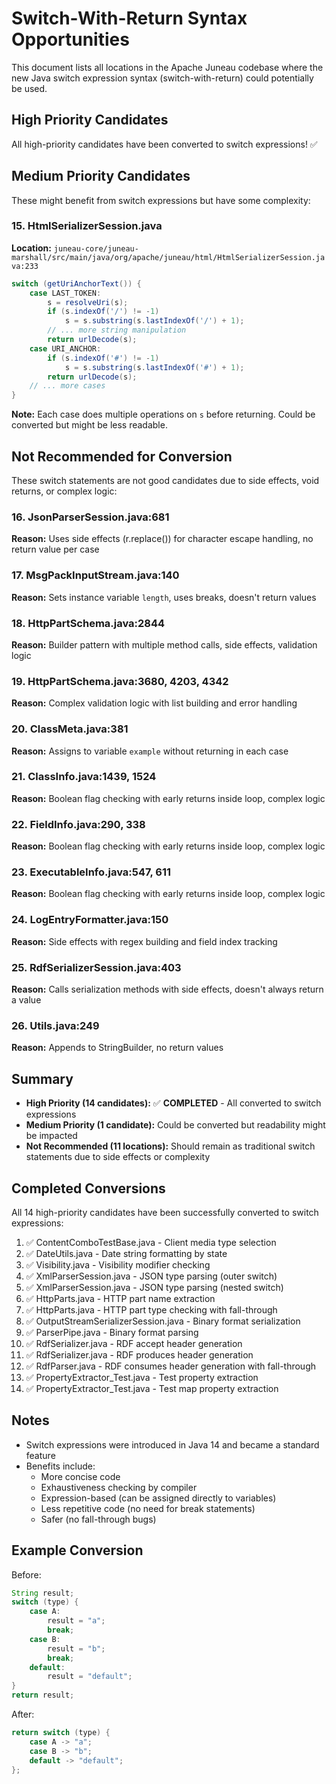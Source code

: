 # Switch-With-Return Syntax Opportunities

This document lists all locations in the Apache Juneau codebase where the new Java switch expression syntax (switch-with-return) could potentially be used.

## High Priority Candidates

All high-priority candidates have been converted to switch expressions! ✅

## Medium Priority Candidates

These might benefit from switch expressions but have some complexity:

### 15. HtmlSerializerSession.java
**Location:** `juneau-core/juneau-marshall/src/main/java/org/apache/juneau/html/HtmlSerializerSession.java:233`
```java
switch (getUriAnchorText()) {
    case LAST_TOKEN:
        s = resolveUri(s);
        if (s.indexOf('/') != -1)
            s = s.substring(s.lastIndexOf('/') + 1);
        // ... more string manipulation
        return urlDecode(s);
    case URI_ANCHOR:
        if (s.indexOf('#') != -1)
            s = s.substring(s.lastIndexOf('#') + 1);
        return urlDecode(s);
    // ... more cases
}
```
**Note:** Each case does multiple operations on `s` before returning. Could be converted but might be less readable.

## Not Recommended for Conversion

These switch statements are not good candidates due to side effects, void returns, or complex logic:

### 16. JsonParserSession.java:681
**Reason:** Uses side effects (r.replace()) for character escape handling, no return value per case

### 17. MsgPackInputStream.java:140
**Reason:** Sets instance variable `length`, uses breaks, doesn't return values

### 18. HttpPartSchema.java:2844
**Reason:** Builder pattern with multiple method calls, side effects, validation logic

### 19. HttpPartSchema.java:3680, 4203, 4342
**Reason:** Complex validation logic with list building and error handling

### 20. ClassMeta.java:381
**Reason:** Assigns to variable `example` without returning in each case

### 21. ClassInfo.java:1439, 1524
**Reason:** Boolean flag checking with early returns inside loop, complex logic

### 22. FieldInfo.java:290, 338
**Reason:** Boolean flag checking with early returns inside loop, complex logic

### 23. ExecutableInfo.java:547, 611
**Reason:** Boolean flag checking with early returns inside loop, complex logic

### 24. LogEntryFormatter.java:150
**Reason:** Side effects with regex building and field index tracking

### 25. RdfSerializerSession.java:403
**Reason:** Calls serialization methods with side effects, doesn't always return a value

### 26. Utils.java:249
**Reason:** Appends to StringBuilder, no return values

## Summary

- **High Priority (14 candidates):** ✅ **COMPLETED** - All converted to switch expressions
- **Medium Priority (1 candidate):** Could be converted but readability might be impacted
- **Not Recommended (11 locations):** Should remain as traditional switch statements due to side effects or complexity

## Completed Conversions

All 14 high-priority candidates have been successfully converted to switch expressions:

1. ✅ ContentComboTestBase.java - Client media type selection
2. ✅ DateUtils.java - Date string formatting by state
3. ✅ Visibility.java - Visibility modifier checking
4. ✅ XmlParserSession.java - JSON type parsing (outer switch)
5. ✅ XmlParserSession.java - JSON type parsing (nested switch)
6. ✅ HttpParts.java - HTTP part name extraction
7. ✅ HttpParts.java - HTTP part type checking with fall-through
8. ✅ OutputStreamSerializerSession.java - Binary format serialization
9. ✅ ParserPipe.java - Binary format parsing
10. ✅ RdfSerializer.java - RDF accept header generation
11. ✅ RdfSerializer.java - RDF produces header generation
12. ✅ RdfParser.java - RDF consumes header generation with fall-through
13. ✅ PropertyExtractor_Test.java - Test property extraction
14. ✅ PropertyExtractor_Test.java - Test map property extraction

## Notes

- Switch expressions were introduced in Java 14 and became a standard feature
- Benefits include:
  - More concise code
  - Exhaustiveness checking by compiler
  - Expression-based (can be assigned directly to variables)
  - Less repetitive code (no need for break statements)
  - Safer (no fall-through bugs)

## Example Conversion

Before:
```java
String result;
switch (type) {
    case A:
        result = "a";
        break;
    case B:
        result = "b";
        break;
    default:
        result = "default";
}
return result;
```

After:
```java
return switch (type) {
    case A -> "a";
    case B -> "b";
    default -> "default";
};
```

